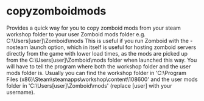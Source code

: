 # copyzomboidmods
Provides a quick way for you to copy zomboid mods from your steam workshop folder to your user Zomboid mods folder e.g. C:\Users\[user]\Zomboid\mods
This is useful if you run Zomboid with the -nosteam launch option, which in itself is useful for hosting zomboid servers directly from the game with lower load times, as the mods are picked up from the C:\Users\[user]\Zomboid\mods folder when launched this way.
You will have to tell the program where both the workshop folder and the user mods folder is. Usually you can find the workshop folder in 'C:\Program Files (x86)\Steam\steamapps\workshop\content\108600' and the user mods folder in 'C:\Users\[user]\Zomboid\mods' (replace [user] with your username).
